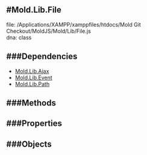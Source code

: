 
#Mold.Lib.File
---------------------------------------

file: /Applications/XAMPP/xamppfiles/htdocs/Mold Git Checkout/MoldJS/Mold/Lib/File.js  
dna: class


	




###Dependencies
--------------

* [Mold.Lib.Ajax](../../Mold/Lib/Ajax.md) 
* [Mold.Lib.Event](../../Mold/Lib/Event.md) 
* [Mold.Lib.Path](../../Mold/Lib/Path.md) 



   
###Methods
--------------

   
###Properties
-------------

   
###Objects
------------


		
